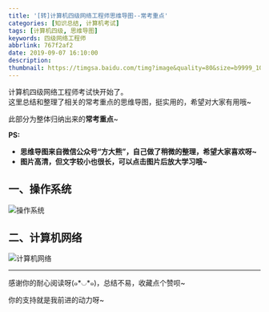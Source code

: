 ```yaml
---
title: '[转]计算机四级网络工程师思维导图--常考重点'
categories: [知识总结, 计算机考试]
tags: [计算机四级, 思维导图]
keywords: 四级网络工程师
abbrlink: 767f2af2
date: 2019-09-07 16:10:00
description:
thumbnail: https://timgsa.baidu.com/timg?image&quality=80&size=b9999_10000&sec=1571587151525&di=7ab3ba0e2e3da1c35327afe0203d559f&imgtype=0&src=http%3A%2F%2F5b0988e595225.cdn.sohucs.com%2Fimages%2F20170922%2F8273fe8a6fa74480913e64ee0c2fda9e.jpeg
---
```


计算机四级网络工程师考试快开始了。  
这里总结和整理了相关的常考重点的思维导图，挺实用的，希望对大家有用哦~

此部分为整体归纳出来的**常考重点**~

<!-- more -->

**PS:**

+ **思维导图来自微信公众号“方大熊”，自己做了稍微的整理，希望大家喜欢呀~**
+ **图片高清，但文字较小也很长，可以点击图片后放大学习哦~**

## 一、操作系统

<fancybox>![操作系统](https://i.loli.net/2019/09/07/9e5KGYR4mMOh6r1.jpg)</fancybox>

## 二、计算机网络

<fancybox>![计算机网络](https://i.loli.net/2019/09/07/zGM6RVNHABSs3ca.jpg)</fancybox>

---------------

感谢你的耐心阅读呀(๑*◡*๑)，总结不易，收藏点个赞呗~

你的支持就是我前进的动力呀~
